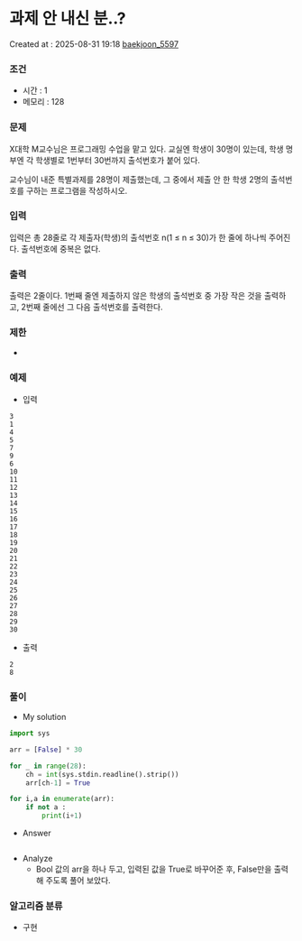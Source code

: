 # 과제 안 내신 분..? 
Created at : 2025-08-31 19:18
[baekjoon_5597](https://www.acmicpc.net/problem/5597)
### 조건
- 시간 : 1
- 메모리 : 128
### 문제
X대학 M교수님은 프로그래밍 수업을 맡고 있다. 교실엔 학생이 30명이 있는데, 학생 명부엔 각 학생별로 1번부터 30번까지 출석번호가 붙어 있다.

교수님이 내준 특별과제를 28명이 제출했는데, 그 중에서 제출 안 한 학생 2명의 출석번호를 구하는 프로그램을 작성하시오.

### 입력
입력은 총 28줄로 각 제출자(학생)의 출석번호 n(1 ≤ n ≤ 30)가 한 줄에 하나씩 주어진다. 출석번호에 중복은 없다.

### 출력
출력은 2줄이다. 1번째 줄엔 제출하지 않은 학생의 출석번호 중 가장 작은 것을 출력하고, 2번째 줄에선 그 다음 출석번호를 출력한다.

### 제한
- 
### 예제
- 입력
```
3
1
4
5
7
9
6
10
11
12
13
14
15
16
17
18
19
20
21
22
23
24
25
26
27
28
29
30
```
- 출력
```
2
8
``` 

### 풀이
- My solution
```python
import sys

arr = [False] * 30

for _ in range(28):
    ch = int(sys.stdin.readline().strip())
    arr[ch-1] = True

for i,a in enumerate(arr):
    if not a :
        print(i+1)
```

- Answer
```python

```

- Analyze
	- Bool 값의 arr을 하나 두고, 입력된 값을 True로 바꾸어준 후, False만을 출력해 주도록 풀어 보았다.
### 알고리즘 분류
- 구현